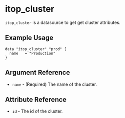 # itop_cluster

`itop_cluster` is a datasource to get get cluster attributes.

## Example Usage

```hcl
data "itop_cluster" "prod" {
  name   = "Production"
}
```

## Argument Reference

* `name` - (Required) The name of the cluster.

## Attribute Reference

* `id` - The id of the cluster.